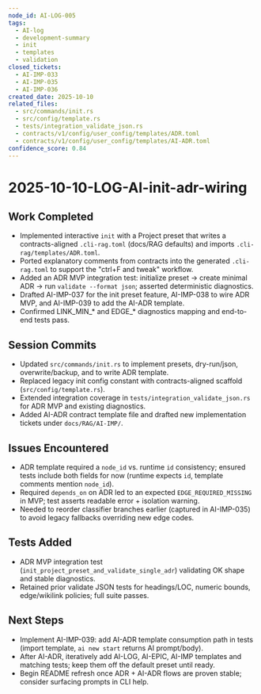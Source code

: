 ```yaml
---
node_id: AI-LOG-005
tags:
  - AI-log
  - development-summary
  - init
  - templates
  - validation
closed_tickets:
  - AI-IMP-033
  - AI-IMP-035
  - AI-IMP-036
created_date: 2025-10-10
related_files:
  - src/commands/init.rs
  - src/config/template.rs
  - tests/integration_validate_json.rs
  - contracts/v1/config/user_config/templates/ADR.toml
  - contracts/v1/config/user_config/templates/AI-ADR.toml
confidence_score: 0.84
---
```


# 2025-10-10-LOG-AI-init-adr-wiring

## Work Completed
- Implemented interactive `init` with a Project preset that writes a contracts-aligned `.cli-rag.toml` (docs/RAG defaults) and imports `.cli-rag/templates/ADR.toml`.
- Ported explanatory comments from contracts into the generated `.cli-rag.toml` to support the "ctrl+F and tweak" workflow.
- Added an ADR MVP integration test: initialize preset → create minimal ADR → run `validate --format json`; asserted deterministic diagnostics.
- Drafted AI-IMP-037 for the init preset feature, AI-IMP-038 to wire ADR MVP, and AI-IMP-039 to add the AI-ADR template.
- Confirmed LINK_MIN_* and EDGE_* diagnostics mapping and end-to-end tests pass.

## Session Commits
- Updated `src/commands/init.rs` to implement presets, dry-run/json, overwrite/backup, and to write ADR template.
- Replaced legacy init config constant with contracts-aligned scaffold (`src/config/template.rs`).
- Extended integration coverage in `tests/integration_validate_json.rs` for ADR MVP and existing diagnostics.
- Added AI-ADR contract template file and drafted new implementation tickets under `docs/RAG/AI-IMP/`.

## Issues Encountered
- ADR template required a `node_id` vs. runtime `id` consistency; ensured tests include both fields for now (runtime expects `id`, template comments mention `node_id`).
- Required `depends_on` on ADR led to an expected `EDGE_REQUIRED_MISSING` in MVP; test asserts readable error + isolation warning.
- Needed to reorder classifier branches earlier (captured in AI-IMP-035) to avoid legacy fallbacks overriding new edge codes.

## Tests Added
- ADR MVP integration test (`init_project_preset_and_validate_single_adr`) validating OK shape and stable diagnostics.
- Retained prior validate JSON tests for headings/LOC, numeric bounds, edge/wikilink policies; full suite passes.

## Next Steps
- Implement AI-IMP-039: add AI-ADR template consumption path in tests (import template, `ai new start` returns AI prompt/body).
- After AI-ADR, iteratively add AI-LOG, AI-EPIC, AI-IMP templates and matching tests; keep them off the default preset until ready.
- Begin README refresh once ADR + AI-ADR flows are proven stable; consider surfacing prompts in CLI help.
